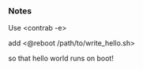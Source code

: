 ### Notes

Use <contrab -e>

add <@reboot /path/to/write_hello.sh>

so that hello world runs on boot! 